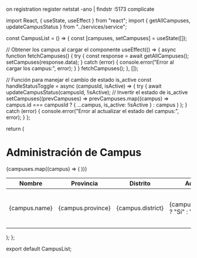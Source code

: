 on registration register
netstat -ano | findstr :5173
complicate







import React, { useState, useEffect } from "react";
import { getAllCampuses, updateCampusStatus } from "../services/service";

const CampusList = () => {
  const [campuses, setCampuses] = useState([]);

  // Obtener los campus al cargar el componente
  useEffect(() => {
    async function fetchCampuses() {
      try {
        const response = await getAllCampuses();
        setCampuses(response.data);
      } catch (error) {
        console.error("Error al cargar los campus:", error);
      }
    }
    fetchCampuses();
  }, []);

  // Función para manejar el cambio de estado is_active
  const handleStatusToggle = async (campusId, isActive) => {
    try {
      await updateCampusStatus(campusId, !isActive); // Invertir el estado de is_active
      setCampuses((prevCampuses) =>
        prevCampuses.map((campus) =>
          campus.id === campusId ? { ...campus, is_active: !isActive } : campus
        )
      );
    } catch (error) {
      console.error("Error al actualizar el estado del campus:", error);
    }
  };

  return (
    <div>
      <h1>Administración de Campus</h1>
      <table>
        <thead>
          <tr>
            <th>Nombre</th>
            <th>Provincia</th>
            <th>Distrito</th>
            <th>Activo</th>
            <th>Acciones</th>
          </tr>
        </thead>
        <tbody>
          {campuses.map((campus) => (
            <tr key={campus.id}>
              <td>{campus.name}</td>
              <td>{campus.province}</td>
              <td>{campus.district}</td>
              <td>{campus.is_active ? "Sí" : "No"}</td>
              <td>
                <button
                  onClick={() => handleStatusToggle(campus.id, campus.is_active)}
                >
                  {campus.is_active ? "Desactivar" : "Activar"}
                </button>
              </td>
            </tr>
          ))}
        </tbody>
      </table>
    </div>
  );
};

export default CampusList;
